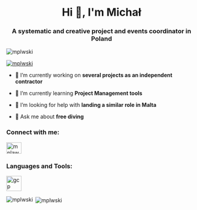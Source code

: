 <h1 align="center">Hi 👋, I'm Michał</h1>
<h3 align="center">A systematic and creative project and events coordinator in Poland</h3>

<p align="left"> <img src="https://komarev.com/ghpvc/?username=mplwski&label=Profile%20views&color=0e75b6&style=flat" alt="mplwski" /> </p>

<p align="left"> <a href="https://github.com/ryo-ma/github-profile-trophy"><img src="https://github-profile-trophy.vercel.app/?username=mplwski" alt="mplwski" /></a> </p>

- 🔭 I’m currently working on **several projects as an independent contractor**

- 🌱 I’m currently learning **Project Management tools**

- 🤝 I’m looking for help with **landing a similar role in Malta**

- 💬 Ask me about **free diving**

<h3 align="left">Connect with me:</h3>
<p align="left">
<a href="https://linkedin.com/in/mplawski1" target="blank"><img align="center" src="https://raw.githubusercontent.com/rahuldkjain/github-profile-readme-generator/master/src/images/icons/Social/linked-in-alt.svg" alt="mplawski1" height="30" width="40" /></a>
</p>

<h3 align="left">Languages and Tools:</h3>
<p align="left"> <a href="https://cloud.google.com" target="_blank" rel="noreferrer"> <img src="https://www.vectorlogo.zone/logos/google_cloud/google_cloud-icon.svg" alt="gcp" width="40" height="40"/> </a> </p>

<p><img align="left" src="https://github-readme-stats.vercel.app/api/top-langs?username=mplwski&show_icons=true&locale=en&layout=compact" alt="mplwski" /></p>

<p>&nbsp;<img align="center" src="https://github-readme-stats.vercel.app/api?username=mplwski&show_icons=true&locale=en" alt="mplwski" /></p>
